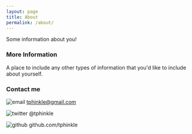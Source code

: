 ```yaml
---
layout: page
title: About
permalink: /about/
---
```


Some information about you!

### More Information

A place to include any other types of information that you'd like to include about yourself.

### Contact me


![email](tphinkle.github.io/images/google_32.png)
tphinkle@gmail.com

![twitter](tphinkle.github.io/images/twitter_32.png)
@tphinkle

![github](tphinkle.github.io/images/github_32.png)
github.com/tphinkle